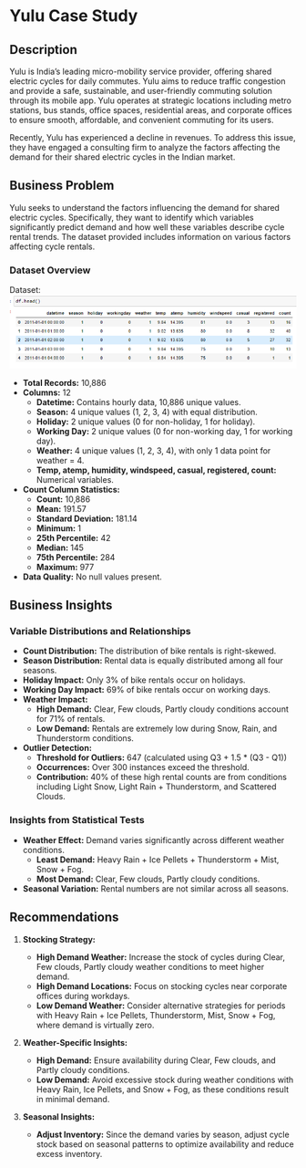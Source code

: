 # Yulu Case Study

## Description

Yulu is India’s leading micro-mobility service provider, offering shared electric cycles for daily commutes. Yulu aims to reduce traffic congestion and provide a safe, sustainable, and user-friendly commuting solution through its mobile app. Yulu operates at strategic locations including metro stations, bus stands, office spaces, residential areas, and corporate offices to ensure smooth, affordable, and convenient commuting for its users.

Recently, Yulu has experienced a decline in revenues. To address this issue, they have engaged a consulting firm to analyze the factors affecting the demand for their shared electric cycles in the Indian market.

## Business Problem

Yulu seeks to understand the factors influencing the demand for shared electric cycles. Specifically, they want to identify which variables significantly predict demand and how well these variables describe cycle rental trends. The dataset provided includes information on various factors affecting cycle rentals.

### Dataset Overview
Dataset:
![alt text](image.png)

- **Total Records:** 10,886
- **Columns:** 12
  - **Datetime:** Contains hourly data, 10,886 unique values.
  - **Season:** 4 unique values (1, 2, 3, 4) with equal distribution.
  - **Holiday:** 2 unique values (0 for non-holiday, 1 for holiday).
  - **Working Day:** 2 unique values (0 for non-working day, 1 for working day).
  - **Weather:** 4 unique values (1, 2, 3, 4), with only 1 data point for weather = 4.
  - **Temp, atemp, humidity, windspeed, casual, registered, count:** Numerical variables.
- **Count Column Statistics:**
  - **Count:** 10,886
  - **Mean:** 191.57
  - **Standard Deviation:** 181.14
  - **Minimum:** 1
  - **25th Percentile:** 42
  - **Median:** 145
  - **75th Percentile:** 284
  - **Maximum:** 977
- **Data Quality:** No null values present.

## Business Insights

### Variable Distributions and Relationships

- **Count Distribution:** The distribution of bike rentals is right-skewed.
- **Season Distribution:** Rental data is equally distributed among all four seasons.
- **Holiday Impact:** Only 3% of bike rentals occur on holidays.
- **Working Day Impact:** 69% of bike rentals occur on working days.
- **Weather Impact:**
  - **High Demand:** Clear, Few clouds, Partly cloudy conditions account for 71% of rentals.
  - **Low Demand:** Rentals are extremely low during Snow, Rain, and Thunderstorm conditions.
- **Outlier Detection:** 
  - **Threshold for Outliers:** 647 (calculated using Q3 + 1.5 * (Q3 - Q1))
  - **Occurrences:** Over 300 instances exceed the threshold.
  - **Contribution:** 40% of these high rental counts are from conditions including Light Snow, Light Rain + Thunderstorm, and Scattered Clouds.

### Insights from Statistical Tests

- **Weather Effect:** Demand varies significantly across different weather conditions.
  - **Least Demand:** Heavy Rain + Ice Pellets + Thunderstorm + Mist, Snow + Fog.
  - **Most Demand:** Clear, Few clouds, Partly cloudy conditions.
- **Seasonal Variation:** Rental numbers are not similar across all seasons.

## Recommendations

1. **Stocking Strategy:**
   - **High Demand Weather:** Increase the stock of cycles during Clear, Few clouds, Partly cloudy weather conditions to meet higher demand.
   - **High Demand Locations:** Focus on stocking cycles near corporate offices during workdays.
   - **Low Demand Weather:** Consider alternative strategies for periods with Heavy Rain + Ice Pellets, Thunderstorm, Mist, Snow + Fog, where demand is virtually zero.

2. **Weather-Specific Insights:**
   - **High Demand:** Ensure availability during Clear, Few clouds, and Partly cloudy conditions.
   - **Low Demand:** Avoid excessive stock during weather conditions with Heavy Rain, Ice Pellets, and Snow + Fog, as these conditions result in minimal demand.

3. **Seasonal Insights:**
   - **Adjust Inventory:** Since the demand varies by season, adjust cycle stock based on seasonal patterns to optimize availability and reduce excess inventory.